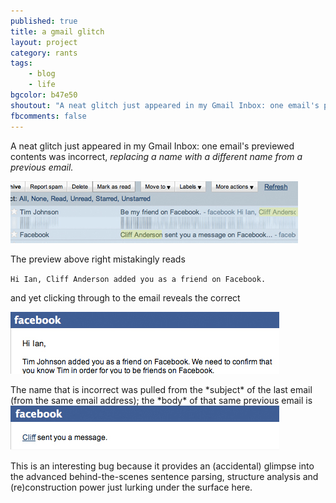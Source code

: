 ```yaml
---
published: true
title: a gmail glitch
layout: project
category: rants
tags:
    - blog
    - life
bgcolor: b47e50
shoutout: "A neat glitch just appeared in my Gmail Inbox: one email's previewed contents was incorrect, replacing a name with a different name from a previous email."
fbcomments: false
---
```

A neat glitch just appeared in my Gmail Inbox: one email's previewed contents was incorrect,
*replacing a name with a different name from a previous email.*

<img src="/images/projects/gmail/i1.jpg" />
<p></p>
The preview above right mistakingly reads

``Hi Ian, Cliff Anderson added you as a friend on Facebook.``

and yet clicking through to the email reveals the correct

<img src="/images/projects/gmail/i2.jpg" />
<p></p>
The name that is incorrect was pulled from the *subject* of the last email 
(from the same email address); the *body* of that same previous email is

<img src="/images/projects/gmail/i3.jpg" />
<p></p>
This is an interesting bug because it provides an (accidental) glimpse into the 
advanced behind-the-scenes sentence parsing, structure analysis and (re)construction power 
just lurking under the surface here.
